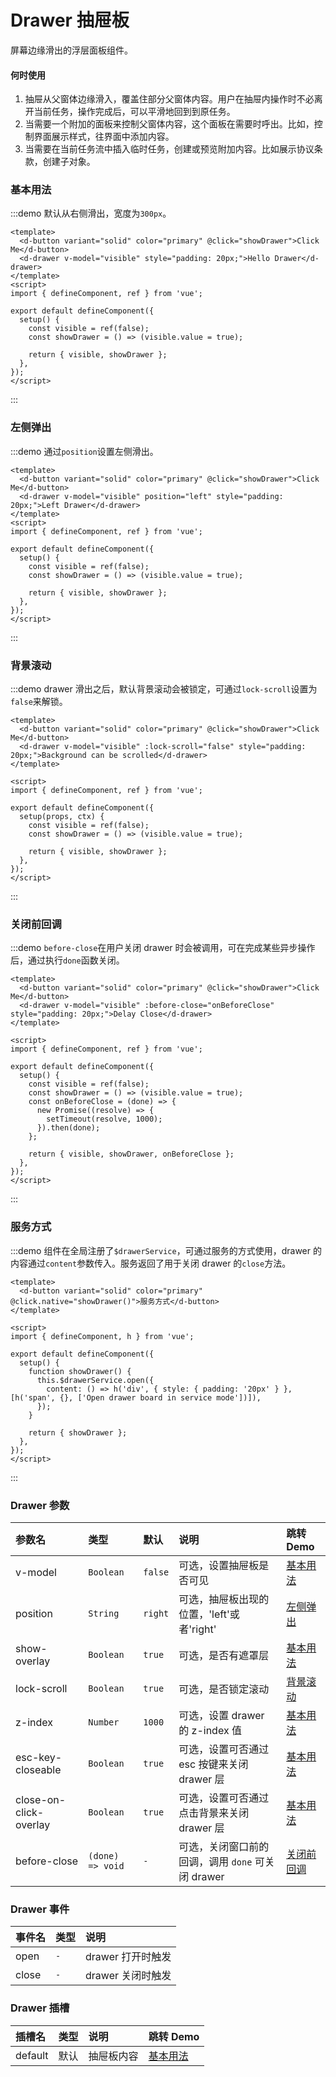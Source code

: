 # Drawer 抽屉板

屏幕边缘滑出的浮层面板组件。

#### 何时使用

1. 抽屉从父窗体边缘滑入，覆盖住部分父窗体内容。用户在抽屉内操作时不必离开当前任务，操作完成后，可以平滑地回到到原任务。
2. 当需要一个附加的面板来控制父窗体内容，这个面板在需要时呼出。比如，控制界面展示样式，往界面中添加内容。
3. 当需要在当前任务流中插入临时任务，创建或预览附加内容。比如展示协议条款，创建子对象。

### 基本用法

:::demo 默认从右侧滑出，宽度为`300px`。

```vue
<template>
  <d-button variant="solid" color="primary" @click="showDrawer">Click Me</d-button>
  <d-drawer v-model="visible" style="padding: 20px;">Hello Drawer</d-drawer>
</template>
<script>
import { defineComponent, ref } from 'vue';

export default defineComponent({
  setup() {
    const visible = ref(false);
    const showDrawer = () => (visible.value = true);

    return { visible, showDrawer };
  },
});
</script>
```

:::

### 左侧弹出

:::demo 通过`position`设置左侧滑出。

```vue
<template>
  <d-button variant="solid" color="primary" @click="showDrawer">Click Me</d-button>
  <d-drawer v-model="visible" position="left" style="padding: 20px;">Left Drawer</d-drawer>
</template>
<script>
import { defineComponent, ref } from 'vue';

export default defineComponent({
  setup() {
    const visible = ref(false);
    const showDrawer = () => (visible.value = true);

    return { visible, showDrawer };
  },
});
</script>
```

:::

### 背景滚动

:::demo drawer 滑出之后，默认背景滚动会被锁定，可通过`lock-scroll`设置为`false`来解锁。

```vue
<template>
  <d-button variant="solid" color="primary" @click="showDrawer">Click Me</d-button>
  <d-drawer v-model="visible" :lock-scroll="false" style="padding: 20px;">Background can be scrolled</d-drawer>
</template>

<script>
import { defineComponent, ref } from 'vue';

export default defineComponent({
  setup(props, ctx) {
    const visible = ref(false);
    const showDrawer = () => (visible.value = true);

    return { visible, showDrawer };
  },
});
</script>
```

:::

### 关闭前回调

:::demo `before-close`在用户关闭 drawer 时会被调用，可在完成某些异步操作后，通过执行`done`函数关闭。

```vue
<template>
  <d-button variant="solid" color="primary" @click="showDrawer">Click Me</d-button>
  <d-drawer v-model="visible" :before-close="onBeforeClose" style="padding: 20px;">Delay Close</d-drawer>
</template>

<script>
import { defineComponent, ref } from 'vue';

export default defineComponent({
  setup() {
    const visible = ref(false);
    const showDrawer = () => (visible.value = true);
    const onBeforeClose = (done) => {
      new Promise((resolve) => {
        setTimeout(resolve, 1000);
      }).then(done);
    };

    return { visible, showDrawer, onBeforeClose };
  },
});
</script>
```

:::

### 服务方式

:::demo 组件在全局注册了`$drawerService`，可通过服务的方式使用，drawer 的内容通过`content`参数传入。服务返回了用于关闭 drawer 的`close`方法。

```vue
<template>
  <d-button variant="solid" color="primary" @click.native="showDrawer()">服务方式</d-button>
</template>

<script>
import { defineComponent, h } from 'vue';

export default defineComponent({
  setup() {
    function showDrawer() {
      this.$drawerService.open({
        content: () => h('div', { style: { padding: '20px' } }, [h('span', {}, ['Open drawer board in service mode'])]),
      });
    }

    return { showDrawer };
  },
});
</script>
```

:::

### Drawer 参数

| 参数名                 | 类型             | 默认    | 说明                                              | 跳转 Demo                 |
| :--------------------- | :--------------- | :------ | :------------------------------------------------ | :------------------------ |
| v-model                | `Boolean`        | `false` | 可选，设置抽屉板是否可见                          | [基本用法](#基本用法)     |
| position               | `String`         | `right` | 可选，抽屉板出现的位置，'left'或者'right'         | [左侧弹出](#左侧弹出)     |
| show-overlay           | `Boolean`        | `true`  | 可选，是否有遮罩层                                | [基本用法](#基本用法)     |
| lock-scroll            | `Boolean`        | `true`  | 可选，是否锁定滚动                                | [背景滚动](#背景滚动)     |
| z-index                | `Number`         | `1000`  | 可选，设置 drawer 的 z-index 值                   | [基本用法](#基本用法)     |
| esc-key-closeable      | `Boolean`        | `true`  | 可选，设置可否通过 esc 按键来关闭 drawer 层       | [基本用法](#基本用法)     |
| close-on-click-overlay | `Boolean`        | `true`  | 可选，设置可否通过点击背景来关闭 drawer 层        | [基本用法](#基本用法)     |
| before-close           | `(done) => void` | `-`     | 可选，关闭窗口前的回调，调用 `done` 可关闭 drawer | [关闭前回调](#关闭前回调) |

### Drawer 事件

| 事件名 | 类型 | 说明              |
| :----- | :--- | :---------------- |
| open   | `-`  | drawer 打开时触发 |
| close  | `-`  | drawer 关闭时触发 |

### Drawer 插槽

| 插槽名  | 类型 | 说明       | 跳转 Demo             |
| :------ | :--- | :--------- | :-------------------- |
| default | 默认 | 抽屉板内容 | [基本用法](#基本用法) |

